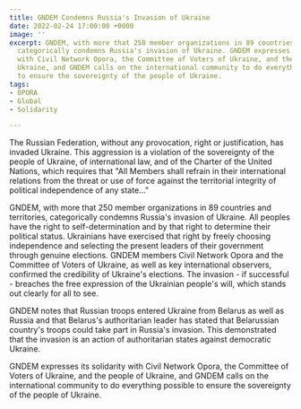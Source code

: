 ```yaml
---
title: GNDEM Condemns Russia's Invasion of Ukraine
date: 2022-02-24 17:00:00 +0000
image: ''
excerpt: GNDEM, with more that 250 member organizations in 89 countries and territories,
  categorically condemns Russia's invasion of Ukraine. GNDEM expresses its solidarity
  with Civil Network Opora, the Committee of Voters of Ukraine, and the people of
  Ukraine, and GNDEM calls on the international community to do everything possible
  to ensure the sovereignty of the people of Ukraine.
tags:
- OPORA
- Global
- Solidarity

---
```

The Russian Federation, without any provocation, right or justification, has invaded Ukraine. This aggression is a violation of the sovereignty of the people of Ukraine, of international law, and of the Charter of the United Nations, which requires that "All Members shall refrain in their international relations from the threat or use of force against the territorial integrity of political independence of any state..."

GNDEM, with more that 250 member organizations in 89 countries and territories, categorically condemns Russia's invasion of Ukraine. All peoples have the right to self-determination and by that right to determine their political status. Ukrainians have exercised that right by freely choosing independence and selecting the present leaders of their government through genuine elections. GNDEM members Civil Network Opora and the Committee of Voters of Ukraine, as well as key international observers, confirmed the credibility of Ukraine's elections. The invasion - if successful - breaches the free expression of the Ukrainian people's will, which stands out clearly for all to see.

GNDEM notes that Russian troops entered Ukraine from Belarus as well as Russia and that Belarus's authoritarian leader has stated that Belarussian country's troops could take part in Russia's invasion. This demonstrated that the invasion is an action of authoritarian states against democratic Ukraine.   

GNDEM expresses its solidarity with Civil Network Opora, the Committee of Voters of Ukraine, and the people of Ukraine, and GNDEM calls on the international community to do everything possible to ensure the sovereignty of the people of Ukraine.